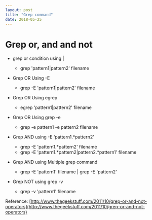 ```yaml
---
layout: post
title: "Grep command"
date: 2018-05-25
---
```

# Grep or, and and not

* grep or condition using \|

    * grep 'pattern1\|pattern2' filename

* Grep OR Using -E

    * grep -E 'pattern1|pattern2' filename

* Grep OR Using egrep

    * egrep 'pattern1|pattern2' filename

* Grep OR Using grep -e

    * grep -e pattern1 -e pattern2 filename

* Grep AND using -E ‘pattern1.*pattern2’

    * grep -E 'pattern1.*pattern2' filename
    * grep -E 'pattern1.*pattern2|pattern2.*pattern1' filename

* Grep AND using Multiple grep command

    * grep -E 'pattern1' filename | grep -E 'pattern2'

* Grep NOT using grep -v

    * grep -v 'pattern1' filename

Reference:
[http://www.thegeekstuff.com/2011/10/grep-or-and-not-operators](http://www.thegeekstuff.com/2011/10/grep-or-and-not-operators)